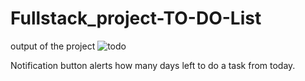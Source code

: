 # Fullstack_project-TO-DO-List


output of the project
![todo](https://github.com/krishnad007/Fullstack_project-TO-DO-List/assets/109746720/34c06481-2c3b-4a67-818a-1b89b1b8f206)

Notification button alerts how many days left to do a task from today.

